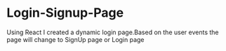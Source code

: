 # Login-Signup-Page
Using React I created a dynamic login page.Based on the user events the page will change to SignUp page or Login page 
